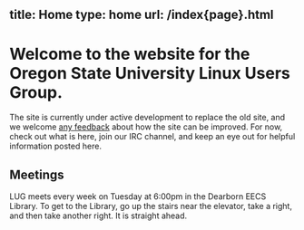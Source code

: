 title: Home
type: home
url: /index{page}.html
---

Welcome to the website for the Oregon State University Linux Users Group.
=========================================================================

The site is currently under active development to replace the old site, and we
welcome [any feedback][gh-issues] about how the site can be improved.  For now,
check out what is here, join our IRC channel, and keep an eye out for helpful
information posted here.

[gh-issues]: https://github.com/OSULUG/OSULUG-Website/issues

Meetings
--------

LUG meets every week on Tuesday at 6:00pm in the Dearborn EECS Library. To get
to the Library, go up the stairs near the elevator, take a right, and then
take another right. It is straight ahead.
